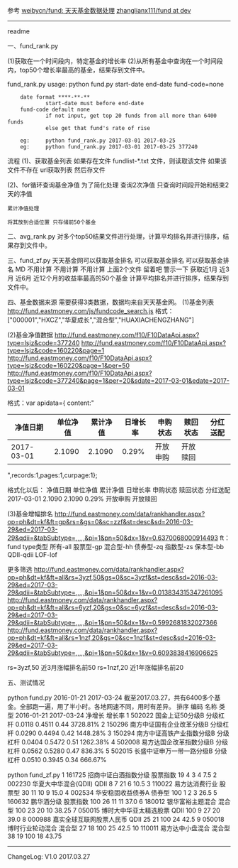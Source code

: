 参考
[weibycn/fund: 天天基金数据处理](https://github.com/weibycn/fund)
[zhanglianx111/fund at dev](https://github.com/zhanglianx111/fund/tree/dev)



---------------------------------------------------------------------------------
readme

一、fund_rank.py

(1)获取在一个时间段内，特定基金的增长率
(2)从所有基金中查询在一个时间段内，top50个增长率最高的基金，结果存到文件中。

fund_rank.py usage:
        python fund.py start-date end-date fund-code=none

        date format ****-**-**
                start-date must before end-date
        fund-code default none
                if not input, get top 20 funds from all more than 6400 funds
                else get that fund's rate of rise

        eg:     python fund_rank.py 2017-03-01 2017-03-25
        eg:     python fund_rank.py 2017-03-01 2017-03-25 377240


流程
(1)、获取基金列表
	如果存在文件 fundlist-*.txt 文件，则读取该文件
	如果该文件不存在 url获取列表 然后存文件

(2)、for循环查询基金净值
	为了简化处理 查询2次净值 只查询时间段开始和结束2天的净值

	累计净值处理

	将其放到合适位置 只存储前50个基金

二、avg_rank.py
对多个top50结果文件进行处理，计算平均排名并进行排序，结果存到文件中。

三、fund_zf.py
天天基金网可以获取基金排名 可以获取基金排名 可以获取基金排名
MD 不用计算 不用计算 不用计算 上面2个文件 留着吧 警示一下
获取近1月 近3月 近6月 近12个月的收益率最高的50个基金
计算平均排名并进行排序，结果存到文件中。


四、基金数据来源
需要获得3类数据，数据均来自天天基金网。
(1)基金列表
http://fund.eastmoney.com/js/fundcode_search.js
格式：["000001","HXCZ","华夏成长","混合型","HUAXIACHENGZHANG"]

(2)基金净值数据
http://fund.eastmoney.com/f10/F10DataApi.aspx?type=lsjz&code=377240
http://fund.eastmoney.com/f10/F10DataApi.aspx?type=lsjz&code=160220&page=1
http://fund.eastmoney.com/f10/F10DataApi.aspx?type=lsjz&code=160220&page=1&per=50
http://fund.eastmoney.com/f10/F10DataApi.aspx?type=lsjz&code=377240&page=1&per=20&sdate=2017-03-01&edate=2017-03-01

格式：var apidata={ content:"<table class='w782 comm lsjz'><thead><tr><th class='first'>净值日期</th><th>单位净值</th><th>累计净值</th><th>日增长率</th><th>申购状态</th><th>赎回状态</th><th class='tor last'>分红送配</th></tr></thead><tbody><tr><td>2017-03-01</td><td class='tor bold'>2.1090</td><td class='tor bold'>2.1090</td><td class='tor bold red'>0.29%</td><td>开放申购</td><td>开放赎回</td><td class='red unbold'></td></tr></tbody></table>",records:1,pages:1,curpage:1};

格式化以后：
净值日期	单位净值	累计净值	日增长率	申购状态	赎回状态	分红送配
2017-03-01	2.1090	2.1090			0.29%		开放申购	开放赎回

(3)基金增幅排名
http://fund.eastmoney.com/data/rankhandler.aspx?op=ph&dt=kf&ft=gp&rs=&gs=0&sc=zzf&st=desc&sd=2016-03-29&ed=2017-03-29&qdii=&tabSubtype=,,,,,&pi=1&pn=50&dx=1&v=0.6370068000914493
ft： fund type类型 所有-all 股票型-gp 混合型-hh 债券型-zq 指数型-zs 保本型-bb QDII-qdii LOF-lof


更多筛选
http://fund.eastmoney.com/data/rankhandler.aspx?op=ph&dt=kf&ft=all&rs=3yzf,50&gs=0&sc=3yzf&st=desc&sd=2016-03-29&ed=2017-03-29&qdii=&tabSubtype=,,,,,&pi=1&pn=50&dx=1&v=0.013834315347261095
http://fund.eastmoney.com/data/rankhandler.aspx?op=ph&dt=kf&ft=all&rs=6yzf,20&gs=0&sc=6yzf&st=desc&sd=2016-03-29&ed=2017-03-29&qdii=&tabSubtype=,,,,,&pi=1&pn=50&dx=1&v=0.5992681832027366
http://fund.eastmoney.com/data/rankhandler.aspx?op=ph&dt=kf&ft=all&rs=1nzf,20&gs=0&sc=1nzf&st=desc&sd=2016-03-29&ed=2017-03-29&qdii=&tabSubtype=,,,,,&pi=1&pn=50&dx=1&v=0.6093838416906625

rs=3yzf,50 近3月涨幅排名前50
rs=1nzf,20 近1年涨幅排名前20

五、测试情况

python fund.py 2016-01-21 2017-03-24
截至2017.03.27，共有6400多个基金。全部跑一遍，用了半小时。各地网速不同，用时有差异。
排序	编码				名称										类型		2016-01-21	2017-03-24	净增长	增长率
1		502022	国金上证50分级B							分级杠杆		0.0118		0.4511			0.44		3728.81%
2		150296	南方中证国有企业改革分级B		分级杠杆		0.0290		0.4494			0.42		1448.28%
3		150294	南方中证高铁产业指数分级B		分级杠杆		0.0404		0.5472			0.51		1262.38%
4		502008	易方达国企改革指数分级B			分级杠杆		0.0562		0.5280			0.47		836.3%
5		502015	长盛中证申万一带一路分级B		分级杠杆		0.0510		0.3945			0.34		666.67%



python fund_zf.py
1	161725	招商中证白酒指数分级	股票指数	19	4	3	4	7.5
2	002230	华夏大中华混合(QDII)	QDII	8	7	21	6	10.5
3	110022	易方达消费行业	股票型	30	11	10	9	15.0
4	002534	华安稳固收益债券A	债券型	100	1	2	3	26.5
5	160632	鹏华酒分级	股票指数	100	26	11	11	37.0
6	180012	银华富裕主题混合	混合型	100	23	20	10	38.25
7	050015	博时大中华亚太精选股票	QDII	100	9	27	20	39.0
8	000988	嘉实全球互联网股票人民币	QDII	25	21	100	24	42.5
9	050018	博时行业轮动混合	混合型	27	18	100	25	42.5
10	110011	易方达中小盘混合	混合型	38	19	100	18	43.75


---------------------------------------------------------------------------------
ChangeLog:
V1.0  2017.03.27
